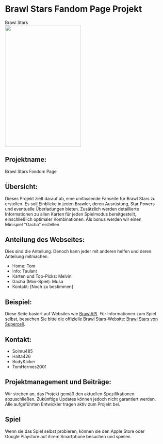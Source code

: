 # Brawl Stars Fandom Page Projekt
Brawl Stars<br>
<img src="https://m.media-amazon.com/images/M/MV5BYWRmZWQzOGYtZWEyYS00NjgwLWIwZjAtNDRkNDQzOWU1NDI3XkEyXkFqcGdeQXVyNTgyNTA4MjM@._V1_FMjpg_UX1000_.jpg" width="250" height="400">

## Projektname:
Brawl Stars Fandom Page

## Übersicht:
Dieses Projekt zielt darauf ab, eine umfassende Fanseite für Brawl Stars zu erstellen. Es soll Einblicke in jeden Brawler, deren Ausrüstung, Star Powers und eventuelle Überladungen bieten. Zusätzlich werden detaillierte Informationen zu allen Karten für jeden Spielmodus bereitgestellt, einschließlich optimaler Kombinationen. Als bonus werden wir einen Minispiel "Gacha" erstellen.

## Anteilung des Webseites:
Dies sind die Anteilung. Denoch kann jeder mit anderen helfen und deren Anteilung mitmachen.
- Home: Tom
- Info: Taulant
- Karten und Top-Picks: Melvin
- Gacha (Mini-Spiel): Musa
- Kontakt: [Noch zu bestimmen]

## Beispiel:
Diese Seite basiert auf Websites wie [BrawlAPI](https://brawlapi.com/#/). 
Für Informationen zum Spiel selbst, besuchen Sie bitte die offizielle Brawl Stars-Website: [Brawl Stars von Supercell](https://supercell.com/en/games/brawlstars/).

## Kontakt:
- Solmu485
- Halta426
- BodyKicker
- TomHermes2001

## Projektmanagement und Beiträge:
Wir streben an, das Projekt gemäß den aktuellen Spezifikationen abzuschließen. 
Zukünftige Updates können jedoch nicht garantiert werden. Alle aufgeführten Entwickler tragen aktiv zum Projekt bei.

## Spiel
Wenn sie das Spiel selbst probieren, können sie den Apple Store oder Google Playstore auf ihrem Smartphone besuchen und spielen.
